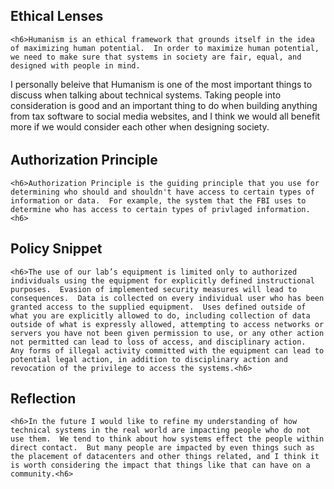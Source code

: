 ## Ethical Lenses

    <h6>Humanism is an ethical framework that grounds itself in the idea of maximizing human potential.  In order to maximize human potential, we need to make sure that systems in society are fair, equal, and designed with people in mind.
I personally beleive that Humanism is one of the most important things to discuss when talking about technical systems.  Taking people into consideration is good and an important thing to do when building anything from tax software to social media websites, and I think we would all benefit more if we would consider each other when designing society.<h6>

## Authorization Principle

    <h6>Authorization Principle is the guiding principle that you use for determining who should and shouldn't have access to certain types of information or data.  For example, the system that the FBI uses to determine who has access to certain types of privlaged information.<h6>

## Policy Snippet

	<h6>The use of our lab’s equipment is limited only to authorized individuals using the equipment for explicitly defined instructional purposes.  Evasion of implemented security measures will lead to consequences.  Data is collected on every individual user who has been granted access to the supplied equipment.  Uses defined outside of what you are explicitly allowed to do, including collection of data outside of what is expressly allowed, attempting to access networks or servers you have not been given permission to use, or any other action not permitted can lead to loss of access, and disciplinary action.  Any forms of illegal activity committed with the equipment can lead to potential legal action, in addition to disciplinary action and revocation of the privilege to access the systems.<h6>

## Reflection 

    <h6>In the future I would like to refine my understanding of how technical systems in the real world are impacting people who do not use them.  We tend to think about how systems effect the people within direct contact.  But many people are impacted by even things such as the placement of datacenters and other things related, and I think it is worth considering the impact that things like that can have on a community.<h6>

